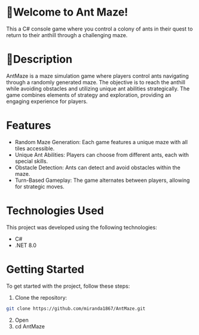 # 🐜Welcome to Ant Maze! 

This a C# console game where you control a colony of ants in their quest to return to their anthill through a challenging maze.

# 📃Description  
AntMaze is a maze simulation game where players control ants navigating through a randomly generated maze. The objective is to reach the anthill while avoiding obstacles and utilizing unique ant abilities strategically. The game combines elements of strategy and exploration, providing an engaging experience for players.

# Features
- Random Maze Generation: Each game features a unique maze with all tiles accessible.
- Unique Ant Abilities: Players can choose from different ants, each with special skills.
- Obstacle Detection: Ants can detect and avoid obstacles within the maze.
- Turn-Based Gameplay: The game alternates between players, allowing for strategic moves.

# Technologies Used
This project was developed using the following technologies:
- C#
- .NET 8.0

# Getting Started
To get started with the project, follow these steps:

1. Clone the repository:
```bash
git clone https://github.com/miranda1867/AntMaze.git
```
2. Open 
3. cd AntMaze
